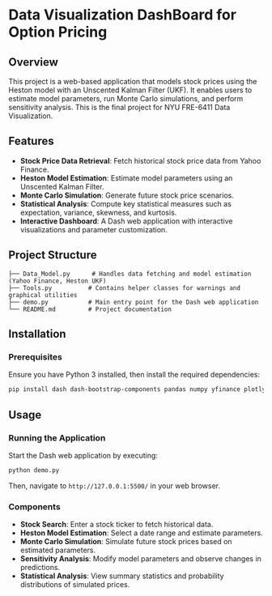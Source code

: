 # Data Visualization DashBoard for Option Pricing

## Overview
This project is a web-based application that models stock prices using the Heston model with an Unscented Kalman Filter (UKF). It enables users to estimate model parameters, run Monte Carlo simulations, and perform sensitivity analysis. This is the final project for NYU FRE-6411 Data Visualization.

## Features
- **Stock Price Data Retrieval**: Fetch historical stock price data from Yahoo Finance.
- **Heston Model Estimation**: Estimate model parameters using an Unscented Kalman Filter.
- **Monte Carlo Simulation**: Generate future stock price scenarios.
- **Statistical Analysis**: Compute key statistical measures such as expectation, variance, skewness, and kurtosis.
- **Interactive Dashboard**: A Dash web application with interactive visualizations and parameter customization.

## Project Structure
```
├── Data_Model.py      # Handles data fetching and model estimation (Yahoo Finance, Heston UKF)
├── Tools.py          # Contains helper classes for warnings and graphical utilities
├── demo.py           # Main entry point for the Dash web application
└── README.md         # Project documentation
```

## Installation
### Prerequisites
Ensure you have Python 3 installed, then install the required dependencies:
```bash
pip install dash dash-bootstrap-components pandas numpy yfinance plotly filterpy scipy
```

## Usage
### Running the Application
Start the Dash web application by executing:
```bash
python demo.py
```
Then, navigate to `http://127.0.0.1:5500/` in your web browser.

### Components
- **Stock Search**: Enter a stock ticker to fetch historical data.
- **Heston Model Estimation**: Select a date range and estimate parameters.
- **Monte Carlo Simulation**: Simulate future stock prices based on estimated parameters.
- **Sensitivity Analysis**: Modify model parameters and observe changes in predictions.
- **Statistical Analysis**: View summary statistics and probability distributions of simulated prices.


